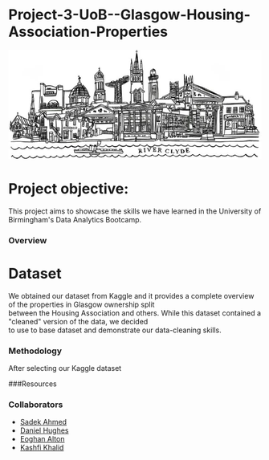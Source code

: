 # Project-3-UoB--Glasgow-Housing-Association-Properties

![Title Image](ReadMe_Resources/glasgow-skyline-bw-wee-ezgif.com-webp-to-jpg-converter.png)

# Project objective:  
This project aims to showcase the skills we have learned in the University of Birmingham's Data Analytics Bootcamp.  


### Overview

# Dataset  

We obtained our dataset from Kaggle and it provides a complete overview of the properties in Glasgow ownership split  
between the Housing Association and others. While this dataset contained a "cleaned" version of the data, we decided  
to use to base dataset and demonstrate our data-cleaning skills.



### Methodology  

After selecting our Kaggle dataset 



###Resources


### Collaborators

* [Sadek Ahmed](https://github.com/Sadek-Ahmed16)  
* [Daniel Hughes](https://github.com/DanielHughes1580)  
* [Eoghan Alton](https://github.com/ERAA1997)
* [Kashfi Khalid](https://github.com/kashfi-khalid)
